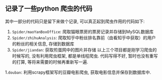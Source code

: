 ## 记录了一些python 爬虫的代码
其中一部分的代码只是留下来做个记录, 可以真正起到爬虫作用的代码如下:

1. `Spider/maoYanBoxOffice`: 爬取猫眼票房的票房记录并存储到MySQL数据库
2. `Spider/zhihuAnalysis`: 爬取知乎中粉丝排名靠前（由看知乎中获取）的用户的粉丝的相关信息, 存储到数据库
3. `Spider/jiandan`: 获取煎蛋网中的图片并存储
以上三个项目都是刚学习爬虫的时候写的, 没有利用爬虫框架, 都是单线程爬虫. 代码写得不好, 暂时也没有重写的打算, 等将来需要的时候再重新写一遍.


1.`douban`: 利用scrapy框架写的豆瓣电影爬虫, 获取电影信息并保存到数据库中.
